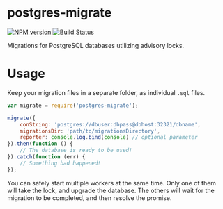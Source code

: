 # postgres-migrate


[![NPM version](https://badge.fury.io/js/postgres-migrate.svg)](https://www.npmjs.com/package/postgres-migrate)
[![Build Status](https://travis-ci.org/One-com/node-postgres-migrate.svg)](https://travis-ci.org/One-com/node-postgres-migrate)

Migrations for PostgreSQL databases utilizing advisory locks.

# Usage

Keep your migration files in a separate folder, as individual `.sql` files.

```js
var migrate = require('postgres-migrate');

migrate({
    conString: 'postgres://dbuser:dbpass@dbhost:32321/dbname',
    migrationsDir: 'path/to/migrationsDirectory',
    reporter: console.log.bind(console) // optional parameter
}).then(function () {
    // The database is ready to be used!
}).catch(function (err) {
    // Something bad happened!
});
```

You can safely start multiple workers at the same time. Only one of them will
take the lock, and upgrade the database. The others will wait for the migration
to be completed, and then resolve the promise.
